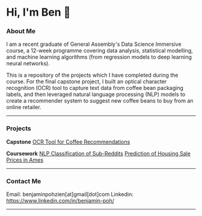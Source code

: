 # Hi, I'm Ben 👋

### About Me

I am a recent graduate of General Assembly's Data Science Immersive course, a 12-week programme covering data analysis, statistical modelling, and machine learning algorithms (from regression models to deep learning neural networks).

This is a repository of the projects which I have completed during the course. For the final capstone project, I built an optical character recognition (OCR) tool to capture text data from coffee bean packaging labels, and then leveraged natural language processing (NLP) models to create a recommender system to suggest new coffee beans to buy from an online retailer.

---

### Projects

**Capstone**
[OCR Tool for Coffee Recommendations](https://github.com/benpoh90/Projects/tree/master/Capstone%20-%20OCR%20Tool%20for%20Coffee%20Recommendations/final)

**Coursework**
[NLP Classification of Sub-Reddits](https://github.com/benpoh90/Projects/tree/master/NLP%20Classification%20of%20Sub-Reddits)
[Prediction of Housing Sale Prices in Ames](https://github.com/benpoh90/Projects/tree/master/Prediction%20of%20Housing%20Sale%20Prices)

---

### Contact Me

Email: benjaminpohzien[at]gmail[dot]com
Linkedin: https://www.linkedin.com/in/benjamin-poh/

---


